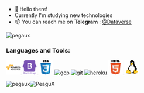 - 👋 Hello there!
- Currently I'm studying new technologies
- 📫 You can reach me on **Telegram** : [@Dataverse](https://telegram.dog/dataverse)

<p align="left"> <img src="https://komarev.com/ghpvc/?username=PegauX&label=Profile%20views&color=0e75b6&style=flat" alt="pegaux" /> </p>


<h3 align="left">Languages and Tools:</h3>
<p align="left"> <a href="https://aws.amazon.com" target="_blank"> <img src="https://raw.githubusercontent.com/devicons/devicon/master/icons/amazonwebservices/amazonwebservices-original-wordmark.svg" alt="aws" width="40" height="40"/> </a> <a href="https://getbootstrap.com" target="_blank"> <img src="https://raw.githubusercontent.com/devicons/devicon/master/icons/bootstrap/bootstrap-plain-wordmark.svg" alt="bootstrap" width="40" height="40"/> </a> <a href="https://www.w3schools.com/css/" target="_blank"> <img src="https://raw.githubusercontent.com/devicons/devicon/master/icons/css3/css3-original-wordmark.svg" alt="css3" width="40" height="40"/> </a> <a href="https://cloud.google.com" target="_blank"> <img src="https://www.vectorlogo.zone/logos/google_cloud/google_cloud-icon.svg" alt="gcp" width="40" height="40"/> </a> <a href="https://git-scm.com/" target="_blank"> <img src="https://www.vectorlogo.zone/logos/git-scm/git-scm-icon.svg" alt="git" width="40" height="40"/> </a> <a href="https://heroku.com" target="_blank"> <img src="https://www.vectorlogo.zone/logos/heroku/heroku-icon.svg" alt="heroku" width="40" height="40"/> </a> <a href="https://www.w3.org/html/" target="_blank"> <img src="https://raw.githubusercontent.com/devicons/devicon/master/icons/html5/html5-original-wordmark.svg" alt="html5" width="40" height="40"/> </a> <a href="https://www.linux.org/" target="_blank"> <img src="https://raw.githubusercontent.com/devicons/devicon/master/icons/linux/linux-original.svg" alt="linux" width="40" height="40"/> </a> </p>

<p><img align="left" src="https://github-readme-stats.vercel.app/api/top-langs?username=PegauX&show_icons=true&locale=en&layout=compact&theme=gotham" alt="pegaux" /></p>
<p><img src="https://github-readme-stats.vercel.app/api?username=PegauX&show_icons=true&theme=gotham&count_private=true" alt="PeaguX" /><p>


<!---
PegauX/PegauX is a ✨ special ✨ repository because its `README.md` (this file) appears on your GitHub profile.
You can click the Preview link to take a look at your changes.
--->
